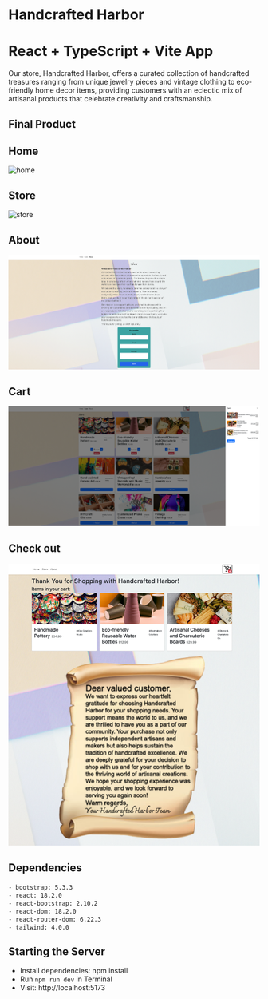 # Handcrafted Harbor
# React + TypeScript + Vite App

Our store, Handcrafted Harbor, offers a curated collection of handcrafted treasures ranging from unique jewelry pieces and vintage clothing to eco-friendly home decor items, providing customers with an eclectic mix of artisanal products that celebrate creativity and craftsmanship.

## Final Product
## Home
![home](public/home.png)
## Store
![store](public/store.png)
## About
![about](public/about.png)
## Cart
![cart](public/cart.png)
## Check out
![thanks](public/thanks.png)

## Dependencies
    - bootstrap: 5.3.3
    - react: 18.2.0
    - react-bootstrap: 2.10.2
    - react-dom: 18.2.0
    - react-router-dom: 6.22.3
    - tailwind: 4.0.0

## Starting the Server

- Install dependencies: npm install
 - Run `npm run dev` in Terminal
 - Visit: http://localhost:5173
